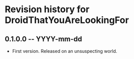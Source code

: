 # Revision history for DroidThatYouAreLookingFor

## 0.1.0.0  -- YYYY-mm-dd

* First version. Released on an unsuspecting world.
